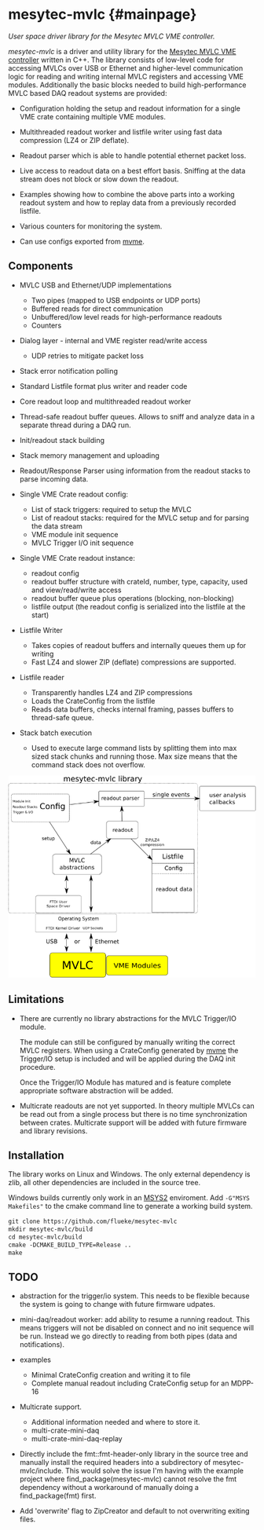 mesytec-mvlc  {#mainpage}
=========================

*User space driver library for the Mesytec MVLC VME controller.*

*mesytec-mvlc* is a driver and utility library for the [Mesytec MVLC VME
controller](https://mesytec.com/products/nuclear-physics/MVLC.html) written in
C++. The library consists of low-level code for accessing MVLCs over USB or
Ethernet and higher-level communication logic for reading and writing internal
MVLC registers and accessing VME modules. Additionally the basic blocks needed
to build high-performance MVLC based DAQ readout systems are provided:

* Configuration holding the setup and readout information for a single VME
  crate containing multiple VME modules.

* Multithreaded readout worker and listfile writer using fast data compression
  (LZ4 or ZIP deflate).

* Readout parser which is able to handle potential ethernet packet loss.

* Live access to readout data on a best effort basis. Sniffing at the data
  stream does not block or slow down the readout.

* Examples showing how to combine the above parts into a working readout system
  and how to replay data from a previously recorded listfile.

* Various counters for monitoring the system.

* Can use configs exported from [mvme](https://mesytec.com/downloads/mvme.html).

Components
----------

* MVLC USB and Ethernet/UDP implementations
  - Two pipes (mapped to USB endpoints or UDP ports)
  - Buffered reads for direct communication
  - Unbuffered/low level reads for high-performance readouts
  - Counters

* Dialog layer - internal and VME register read/write access
  - UDP retries to mitigate packet loss

* Stack error notification polling
* Standard Listfile format plus writer and reader code
* Core readout loop and multithreaded readout worker
* Thread-safe readout buffer queues. Allows to sniff and analyze data in a
  separate thread during a DAQ run.
* Init/readout stack building
* Stack memory management and uploading
* Readout/Response Parser using information from the readout stacks to parse
  incoming data.

* Single VME Crate readout config:
  - List of stack triggers: required to setup the MVLC
  - List of readout stacks: required for the MVLC setup and for parsing the data stream
  - VME module init sequence
  - MVLC Trigger I/O init sequence

* Single VME Crate readout instance:
  - readout config
  - readout buffer structure with crateId, number, type, capacity, used and
    view/read/write access
  - readout buffer queue plus operations (blocking, non-blocking)
  - listfile output (the readout config is serialized into the listfile at the start)

* Listfile Writer
  - Takes copies of readout buffers and internally queues them up for writing
  - Fast LZ4 and slower ZIP (deflate) compressions are supported.

* Listfile reader
  - Transparently handles LZ4 and ZIP compressions
  - Loads the CrateConfig from the listfile
  - Reads data buffers, checks internal framing, passes buffers to thread-safe queue.

* Stack batch execution
  - Used to execute large command lists by splitting them into max sized stack
    chunks and running those. Max size means that the command stack does not
    overflow.

![library overview](doc/images/mesytec-mvlc.svg.png)

Limitations
-----------
* There are currently no library abstractions for the MVLC Trigger/IO module.

  The module can still be configured by manually writing the correct MVLC
  registers. When using a CrateConfig generated by
  [mvme](https://mesytec.com/downloads/mvme.html) the Trigger/IO setup is
  included and will be applied during the DAQ init procedure.

  Once the Trigger/IO Module has matured and is feature complete appropriate
  software abstraction will be added.

* Multicrate readouts are not yet supported. In theory multiple MVLCs can be
  read out from a single process but there is no time synchronization between
  crates. Multicrate support will be added with future firmware and library revisions.

Installation
------------
The library works on Linux and Windows. The only external dependency is zlib,
all other dependencies are included in the source tree.

Windows builds currently only work in an [MSYS2](https://www.msys2.org/)
enviroment. Add ``-G"MSYS Makefiles"`` to the cmake command line to generate a
working build system.

    git clone https://github.com/flueke/mesytec-mvlc
    mkdir mesytec-mvlc/build
    cd mesytec-mvlc/build
    cmake -DCMAKE_BUILD_TYPE=Release ..
    make

TODO
----
* abstraction for the trigger/io system. This needs to be flexible because the
  system is going to change with future firmware udpates.
* mini-daq/readout worker: add ability to resume a running readout. This means
  triggers will not be disabled on connect and no init sequence will be run.
  Instead we go directly to reading from both pipes (data and notifications).

* examples
  - Minimal CrateConfig creation and writing it to file
  - Complete manual readout including CrateConfig setup for an MDPP-16

* Multicrate support.
  - Additional information needed and where to store it.
  - multi-crate-mini-daq
  - multi-crate-mini-daq-replay

* Directly include the fmt::fmt-header-only library in the source tree and
  manually install the required headers into a subdirectory of
  mesytec-mvlc/include.
  This would solve the issue I'm having with the example project where
  find_package(mesytec-mvlc) cannot resolve the fmt dependency without a
  workaround of manually doing a find_package(fmt) first.

* Add 'overwrite' flag to ZipCreator and default to not overwriting exiting
  files.
